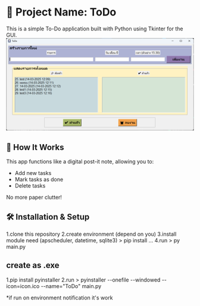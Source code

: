 # 📌 Project Name: ToDo  

This is a simple To-Do application built with Python using Tkinter for the GUI.  
![ToDo App Screenshot](images/screenshot.png)

## 🚀 How It Works  
This app functions like a digital post-it note, allowing you to:  
- Add new tasks  
- Mark tasks as done  
- Delete tasks  

No more paper clutter!  

## 🛠 Installation & Setup
1.clone this repository
2.create environment (depend on you)
3.install module need (apscheduler, datetime, sqlite3)  > pip install ...
4.run >  py main.py
## create as .exe
1.pip install pyinstaller
2.run > pyinstaller --onefile --windowed --icon=icon.ico --name="ToDo"  main.py

*if run on environment notification it's work